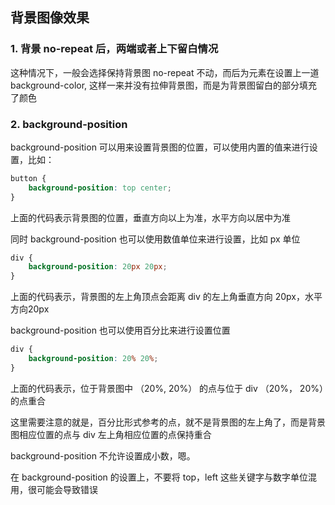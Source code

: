 ## 背景图像效果

### 1. 背景 no-repeat 后，两端或者上下留白情况

这种情况下，一般会选择保持背景图 no-repeat 不动，而后为元素在设置上一道 background-color, 这样一来并没有拉伸背景图，而是为背景图留白的部分填充了颜色

### 2. background-position

background-position 可以用来设置背景图的位置，可以使用内置的值来进行设置，比如：

```css
button {
    background-position: top center;
}
```

上面的代码表示背景图的位置，垂直方向以上为准，水平方向以居中为准

同时 background-position 也可以使用数值单位来进行设置，比如 px 单位

```css
div {
    background-position: 20px 20px;
}
```

上面的代码表示，背景图的左上角顶点会距离 div 的左上角垂直方向 20px，水平方向20px

background-position 也可以使用百分比来进行设置位置

```css
div {
    background-position: 20% 20%;
}
```

上面的代码表示，位于背景图中 （20%, 20%） 的点与位于 div （20%， 20%）的点重合

这里需要注意的就是，百分比形式参考的点，就不是背景图的左上角了，而是背景图相应位置的点与 div 左上角相应位置的点保持重合

background-position 不允许设置成小数，嗯。

在 background-position 的设置上，不要将 top，left 这些关键字与数字单位混用，很可能会导致错误